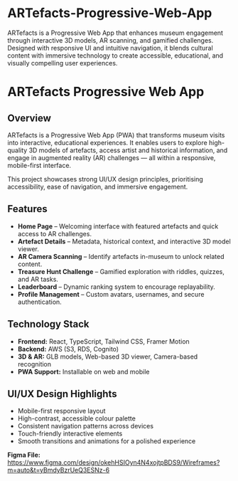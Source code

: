 # ARTefacts-Progressive-Web-App
ARTefacts is a Progressive Web App that enhances museum engagement through interactive 3D models, AR scanning, and gamified challenges. Designed with responsive UI and intuitive navigation, it blends cultural content with immersive technology to create accessible, educational, and visually compelling user experiences.


# ARTefacts Progressive Web App

## Overview
ARTefacts is a Progressive Web App (PWA) that transforms museum visits into interactive, educational experiences. It enables users to explore high-quality 3D models of artefacts, access artist and historical information, and engage in augmented reality (AR) challenges — all within a responsive, mobile-first interface.

This project showcases strong UI/UX design principles, prioritising accessibility, ease of navigation, and immersive engagement.

## Features
- **Home Page** – Welcoming interface with featured artefacts and quick access to AR challenges.
- **Artefact Details** – Metadata, historical context, and interactive 3D model viewer.
- **AR Camera Scanning** – Identify artefacts in-museum to unlock related content.
- **Treasure Hunt Challenge** – Gamified exploration with riddles, quizzes, and AR tasks.
- **Leaderboard** – Dynamic ranking system to encourage replayability.
- **Profile Management** – Custom avatars, usernames, and secure authentication.

## Technology Stack
- **Frontend:** React, TypeScript, Tailwind CSS, Framer Motion
- **Backend:** AWS (S3, RDS, Cognito)
- **3D & AR:** GLB models, Web-based 3D viewer, Camera-based recognition
- **PWA Support:** Installable on web and mobile

## UI/UX Design Highlights
- Mobile-first responsive layout
- High-contrast, accessible colour palette
- Consistent navigation patterns across devices
- Touch-friendly interactive elements
- Smooth transitions and animations for a polished experience

**Figma File:**
https://www.figma.com/design/okehHSIOyn4N4xojtpBDS9/Wireframes?m=auto&t=yBmdyBzrUeQ3ESNz-6

